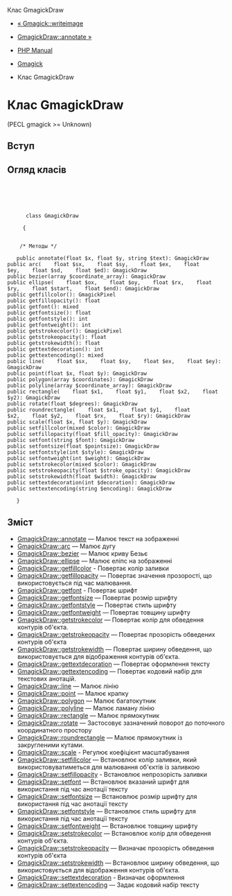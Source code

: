Клас GmagickDraw

-   [« Gmagick::writeimage](gmagick.writeimage.md)
    
-   [GmagickDraw::annotate »](gmagickdraw.annotate.md)
    
-   [PHP Manual](index.md)
    
-   [Gmagick](book.gmagick.md)
    
-   Клас GmagickDraw
    

# Клас GmagickDraw

(PECL gmagick >= Unknown)

## Вступ

## Огляд класів

```classsynopsis


    
    
     
      class GmagickDraw
     
     {
    

    /* Методы */
    
   public annotate(float $x, float $y, string $text): GmagickDraw
public arc(    float $sx,    float $sy,    float $ex,    float $ey,    float $sd,    float $ed): GmagickDraw
public bezier(array $coordinate_array): GmagickDraw
public ellipse(    float $ox,    float $oy,    float $rx,    float $ry,    float $start,    float $end): GmagickDraw
public getfillcolor(): GmagickPixel
public getfillopacity(): float
public getfont(): mixed
public getfontsize(): float
public getfontstyle(): int
public getfontweight(): int
public getstrokecolor(): GmagickPixel
public getstrokeopacity(): float
public getstrokewidth(): float
public gettextdecoration(): int
public gettextencoding(): mixed
public line(    float $sx,    float $sy,    float $ex,    float $ey): GmagickDraw
public point(float $x, float $y): GmagickDraw
public polygon(array $coordinates): GmagickDraw
public polyline(array $coordinate_array): GmagickDraw
public rectangle(    float $x1,    float $y1,    float $x2,    float $y2): GmagickDraw
public rotate(float $degrees): GmagickDraw
public roundrectangle(    float $x1,    float $y1,    float $x2,    float $y2,    float $rx,    float $ry): GmagickDraw
public scale(float $x, float $y): GmagickDraw
public setfillcolor(mixed $color): GmagickDraw
public setfillopacity(float $fill_opacity): GmagickDraw
public setfont(string $font): GmagickDraw
public setfontsize(float $pointsize): GmagickDraw
public setfontstyle(int $style): GmagickDraw
public setfontweight(int $weight): GmagickDraw
public setstrokecolor(mixed $color): GmagickDraw
public setstrokeopacity(float $stroke_opacity): GmagickDraw
public setstrokewidth(float $width): GmagickDraw
public settextdecoration(int $decoration): GmagickDraw
public settextencoding(string $encoding): GmagickDraw

   }
```

## Зміст

-   [GmagickDraw::annotate](gmagickdraw.annotate.md) — Малює текст на зображенні
-   [GmagickDraw::arc](gmagickdraw.arc.md) — Малює дугу
-   [GmagickDraw::bezier](gmagickdraw.bezier.md) — Малює криву Безьє
-   [GmagickDraw::ellipse](gmagickdraw.ellipse.md) — Малює еліпс на зображенні
-   [GmagickDraw::getfillcolor](gmagickdraw.getfillcolor.md) - Повертає колір заливки
-   [GmagickDraw::getfillopacity](gmagickdraw.getfillopacity.md) — Повертає значення прозорості, що використовується під час малювання.
-   [GmagickDraw::getfont](gmagickdraw.getfont.md) - Повертає шрифт
-   [GmagickDraw::getfontsize](gmagickdraw.getfontsize.md) — Повертає розмір шрифту
-   [GmagickDraw::getfontstyle](gmagickdraw.getfontstyle.md) — Повертає стиль шрифту
-   [GmagickDraw::getfontweight](gmagickdraw.getfontweight.md) — Повертає товщину шрифту
-   [GmagickDraw::getstrokecolor](gmagickdraw.getstrokecolor.md) — Повертає колір для обведення контурів об'єкта.
-   [GmagickDraw::getstrokeopacity](gmagickdraw.getstrokeopacity.md) — Повертає прозорість обведених контурів об'єкта
-   [GmagickDraw::getstrokewidth](gmagickdraw.getstrokewidth.md) — Повертає ширину обведення, що використовується для відображення контурів об'єкта.
-   [GmagickDraw::gettextdecoration](gmagickdraw.gettextdecoration.md) — Повертає оформлення тексту
-   [GmagickDraw::gettextencoding](gmagickdraw.gettextencoding.md) — Повертає кодовий набір для текстових анотацій.
-   [GmagickDraw::line](gmagickdraw.line.md) — Малює лінію
-   [GmagickDraw::point](gmagickdraw.point.md) — Малює крапку
-   [GmagickDraw::polygon](gmagickdraw.polygon.md) — Малює багатокутник
-   [GmagickDraw::polyline](gmagickdraw.polyline.md) — Малює ламану лінію
-   [GmagickDraw::rectangle](gmagickdraw.rectangle.md) — Малює прямокутник
-   [GmagickDraw::rotate](gmagickdraw.rotate.md) — Застосовує зазначений поворот до поточного координатного простору
-   [GmagickDraw::roundrectangle](gmagickdraw.roundrectangle.md) — Малює прямокутник із закругленими кутами.
-   [GmagickDraw::scale](gmagickdraw.scale.md) - Регулює коефіцієнт масштабування
-   [GmagickDraw::setfillcolor](gmagickdraw.setfillcolor.md) — Встановлює колір заливки, який використовуватиметься для малювання об'єктів із заливкою
-   [GmagickDraw::setfillopacity](gmagickdraw.setfillopacity.md) - Встановлює непрозорість заливки
-   [GmagickDraw::setfont](gmagickdraw.setfont.md) — Встановлює вказаний шрифт для використання під час анотації тексту
-   [GmagickDraw::setfontsize](gmagickdraw.setfontsize.md) — Встановлює розмір шрифту для використання під час анотації тексту
-   [GmagickDraw::setfontstyle](gmagickdraw.setfontstyle.md) — Встановлює стиль шрифту для використання під час анотації тексту
-   [GmagickDraw::setfontweight](gmagickdraw.setfontweight.md) — Встановлює товщину шрифту
-   [GmagickDraw::setstrokecolor](gmagickdraw.setstrokecolor.md) — Встановлює колір для обведення контурів об'єкта.
-   [GmagickDraw::setstrokeopacity](gmagickdraw.setstrokeopacity.md) — Визначає прозорість обведення контурів об'єкта
-   [GmagickDraw::setstrokewidth](gmagickdraw.setstrokewidth.md) — Встановлює ширину обведення, що використовується для відображення контурів об'єкта.
-   [GmagickDraw::settextdecoration](gmagickdraw.settextdecoration.md) - Визначає оформлення
-   [GmagickDraw::settextencoding](gmagickdraw.settextencoding.md) — Задає кодовий набір тексту